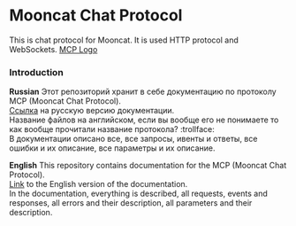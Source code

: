 Mooncat Chat Protocol
=====================
This is chat protocol for Mooncat. It is used HTTP protocol and WebSockets.
[MCP Logo](https://avatars.githubusercontent.com/u/125414235?s=512&u=e33431a903ddf60db32f142cd4102f48a409640c&v=4)

### Introduction
**Russian**
Этот репозиторий хранит в себе документацию по протоколу MCP (Mooncat Chat Protocol).<br>
[Ссылка](https://github.com/mooncatcp/docs/tree/main/ru/) на русскую версию документации.<br>
Название файлов на английском, если вы вообще его не понимаете то как вообще прочитали название протокола? :trollface:<br>
В документации описано все, все запросы, ивенты и ответы, все ошибки и их описание, все параметры и их описание.

**English**
This repository contains documentation for the MCP (Mooncat Chat Protocol).<br>
[Link](https://github.com/mooncatcp/docs/tree/main/en/) to the English version of the documentation.<br>
In the documentation, everything is described, all requests, events and responses, all errors and their description, all parameters and their description.